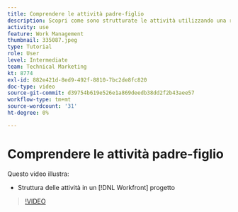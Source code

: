 ```yaml
---
title: Comprendere le attività padre-figlio
description: Scopri come sono strutturate le attività utilizzando una relazione padre-figlio in una [!DNL  Workfront] progetto.
activity: use
feature: Work Management
thumbnail: 335087.jpeg
type: Tutorial
role: User
level: Intermediate
team: Technical Marketing
kt: 8774
exl-id: 882e421d-8ed9-492f-8810-7bc2de8fc820
doc-type: video
source-git-commit: d39754b619e526e1a869deedb38dd2f2b43aee57
workflow-type: tm+mt
source-wordcount: '31'
ht-degree: 0%

---
```


# Comprendere le attività padre-figlio

Questo video illustra:

* Struttura delle attività in un [!DNL Workfront] progetto

>[!VIDEO](https://video.tv.adobe.com/v/335087/?quality=12)

